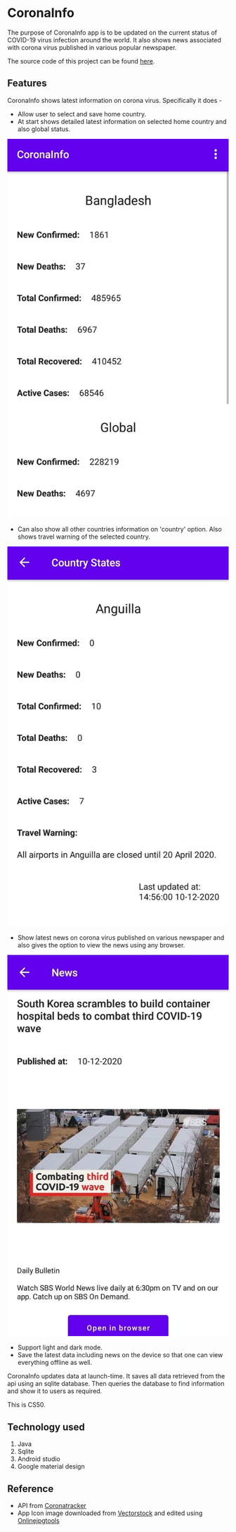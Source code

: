 # CoronaInfo

The purpose of CoronaInfo app is to be updated on the current status of COVID-19 virus infection around the world. It also shows news associated with corona virus published in various popular newspaper.

The source code of this project can be found [here](https://github.com/amritoo/corona-info).

## Features

CoronaInfo shows latest information on corona virus. Specifically it does -

- Allow user to select and save home country.
- At start shows detailed latest information on selected home country and also global status.

![Home](https://github.com/amritoo/corona-info/blob/master/images/home.jpg)

- Can also show all other countries information on 'country' option. Also shows travel warning of the selected country.

![Country](https://github.com/amritoo/corona-info/blob/master/images/country.jpg)

- Show latest news on corona virus published on various newspaper and also gives the option to view the news using any browser.

![News](https://github.com/amritoo/corona-info/blob/master/images/news.jpg)

- Support light and dark mode.
- Save the latest data including news on the device so that one can view everything offline as well.

CoronaInfo updates data at launch-time. It saves all data retrieved from the api using an sqlite database. Then queries the database to find information and show it to users as required.

This is CS50.

## Technology used

1. Java
2. Sqlite
3. Android studio
4. Google material design

## Reference

- API from [Coronatracker](https://api.coronatracker.com/)
- App Icon image downloaded from [Vectorstock](https://www.vectorstock.com/) and edited using [Onlinejpgtools](https://onlinejpgtools.com/)
